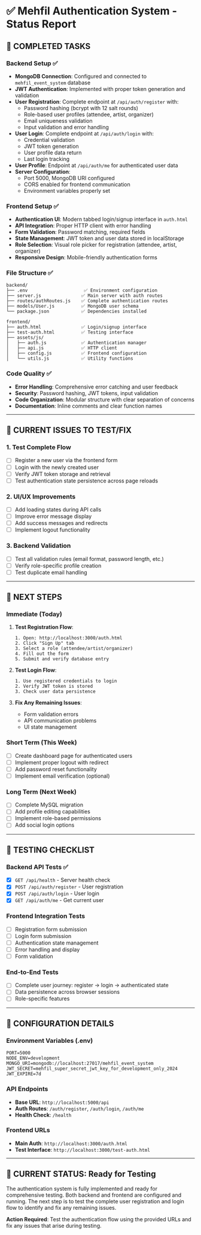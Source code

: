 # ✅ Mehfil Authentication System - Status Report

## 🎯 **COMPLETED TASKS**

### Backend Setup ✅
- **MongoDB Connection**: Configured and connected to `mehfil_event_system` database
- **JWT Authentication**: Implemented with proper token generation and validation
- **User Registration**: Complete endpoint at `/api/auth/register` with:
  - Password hashing (bcrypt with 12 salt rounds)
  - Role-based user profiles (attendee, artist, organizer)
  - Email uniqueness validation
  - Input validation and error handling
- **User Login**: Complete endpoint at `/api/auth/login` with:
  - Credential validation
  - JWT token generation
  - User profile data return
  - Last login tracking
- **User Profile**: Endpoint at `/api/auth/me` for authenticated user data
- **Server Configuration**: 
  - Port 5000, MongoDB URI configured
  - CORS enabled for frontend communication
  - Environment variables properly set

### Frontend Setup ✅
- **Authentication UI**: Modern tabbed login/signup interface in `auth.html`
- **API Integration**: Proper HTTP client with error handling
- **Form Validation**: Password matching, required fields
- **State Management**: JWT token and user data stored in localStorage
- **Role Selection**: Visual role picker for registration (attendee, artist, organizer)
- **Responsive Design**: Mobile-friendly authentication forms

### File Structure ✅
```
backend/
├── .env                     ✅ Environment configuration
├── server.js               ✅ Main server with auth routes
├── routes/authRoutes.js    ✅ Complete authentication routes
├── models/User.js          ✅ MongoDB user schema
└── package.json            ✅ Dependencies installed

frontend/
├── auth.html               ✅ Login/signup interface
├── test-auth.html          ✅ Testing interface
├── assets/js/
│   ├── auth.js             ✅ Authentication manager
│   ├── api.js              ✅ HTTP client
│   ├── config.js           ✅ Frontend configuration
│   └── utils.js            ✅ Utility functions
```

### Code Quality ✅
- **Error Handling**: Comprehensive error catching and user feedback
- **Security**: Password hashing, JWT tokens, input validation
- **Code Organization**: Modular structure with clear separation of concerns
- **Documentation**: Inline comments and clear function names

---

## 🔧 **CURRENT ISSUES TO TEST/FIX**

### 1. **Test Complete Flow**
- [ ] Register a new user via the frontend form
- [ ] Login with the newly created user
- [ ] Verify JWT token storage and retrieval
- [ ] Test authentication state persistence across page reloads

### 2. **UI/UX Improvements**
- [ ] Add loading states during API calls
- [ ] Improve error message display
- [ ] Add success messages and redirects
- [ ] Implement logout functionality

### 3. **Backend Validation**
- [ ] Test all validation rules (email format, password length, etc.)
- [ ] Verify role-specific profile creation
- [ ] Test duplicate email handling

---

## 🚀 **NEXT STEPS**

### Immediate (Today)
1. **Test Registration Flow**:
   ```
   1. Open: http://localhost:3000/auth.html
   2. Click "Sign Up" tab
   3. Select a role (attendee/artist/organizer)
   4. Fill out the form
   5. Submit and verify database entry
   ```

2. **Test Login Flow**:
   ```
   1. Use registered credentials to login
   2. Verify JWT token is stored
   3. Check user data persistence
   ```

3. **Fix Any Remaining Issues**:
   - Form validation errors
   - API communication problems
   - UI state management

### Short Term (This Week)
- [ ] Create dashboard page for authenticated users
- [ ] Implement proper logout with redirect
- [ ] Add password reset functionality
- [ ] Implement email verification (optional)

### Long Term (Next Week)
- [ ] Complete MySQL migration
- [ ] Add profile editing capabilities
- [ ] Implement role-based permissions
- [ ] Add social login options

---

## 🧪 **TESTING CHECKLIST**

### Backend API Tests ✅
- [x] `GET /api/health` - Server health check
- [x] `POST /api/auth/register` - User registration
- [x] `POST /api/auth/login` - User login
- [x] `GET /api/auth/me` - Get current user

### Frontend Integration Tests
- [ ] Registration form submission
- [ ] Login form submission  
- [ ] Authentication state management
- [ ] Error handling and display
- [ ] Form validation

### End-to-End Tests
- [ ] Complete user journey: register → login → authenticated state
- [ ] Data persistence across browser sessions
- [ ] Role-specific features

---

## 📝 **CONFIGURATION DETAILS**

### Environment Variables (.env)
```
PORT=5000
NODE_ENV=development
MONGO_URI=mongodb://localhost:27017/mehfil_event_system
JWT_SECRET=mehfil_super_secret_jwt_key_for_development_only_2024
JWT_EXPIRE=7d
```

### API Endpoints
- **Base URL**: `http://localhost:5000/api`
- **Auth Routes**: `/auth/register`, `/auth/login`, `/auth/me`
- **Health Check**: `/health`

### Frontend URLs
- **Main Auth**: `http://localhost:3000/auth.html`
- **Test Interface**: `http://localhost:3000/test-auth.html`

---

## 🎯 **CURRENT STATUS**: Ready for Testing

The authentication system is fully implemented and ready for comprehensive testing. Both backend and frontend are configured and running. The next step is to test the complete user registration and login flow to identify and fix any remaining issues.

**Action Required**: Test the authentication flow using the provided URLs and fix any issues that arise during testing.
